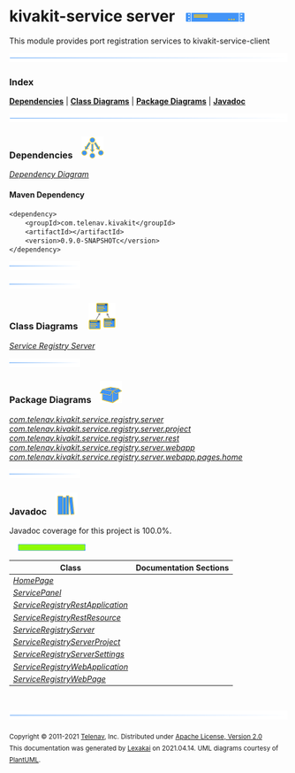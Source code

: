 # kivakit-service server &nbsp;&nbsp;![](../../documentation/images/server-16.png)

This module provides port registration services to kivakit-service-client

![](documentation/images/horizontal-line.png)

### Index



[**Dependencies**](#dependencies) | [**Class Diagrams**](#class-diagrams) | [**Package Diagrams**](#package-diagrams) | [**Javadoc**](#javadoc)

![](documentation/images/horizontal-line.png)

### Dependencies <a name="dependencies"></a> &nbsp;&nbsp; ![](documentation/images/dependencies-40.png)

[*Dependency Diagram*](documentation/diagrams/dependencies.svg)

#### Maven Dependency

    <dependency>
        <groupId>com.telenav.kivakit</groupId>
        <artifactId></artifactId>
        <version>0.9.0-SNAPSHOTc</version>
    </dependency>

![](documentation/images/short-horizontal-line.png)

[//]: # (start-user-text)



[//]: # (end-user-text)

![](documentation/images/short-horizontal-line.png)

### Class Diagrams <a name="class-diagrams"></a> &nbsp; &nbsp; ![](documentation/images/diagram-48.png)

[*Service Registry Server*](documentation/diagrams/diagram-server.svg)  

![](documentation/images/short-horizontal-line.png)

### Package Diagrams <a name="package-diagrams"></a> &nbsp;&nbsp; ![](documentation/images/box-40.png)

[*com.telenav.kivakit.service.registry.server*](documentation/diagrams/com.telenav.kivakit.service.registry.server.svg)  
[*com.telenav.kivakit.service.registry.server.project*](documentation/diagrams/com.telenav.kivakit.service.registry.server.project.svg)  
[*com.telenav.kivakit.service.registry.server.rest*](documentation/diagrams/com.telenav.kivakit.service.registry.server.rest.svg)  
[*com.telenav.kivakit.service.registry.server.webapp*](documentation/diagrams/com.telenav.kivakit.service.registry.server.webapp.svg)  
[*com.telenav.kivakit.service.registry.server.webapp.pages.home*](documentation/diagrams/com.telenav.kivakit.service.registry.server.webapp.pages.home.svg)  

![](documentation/images/short-horizontal-line.png)

### Javadoc <a name="javadoc"></a> &nbsp;&nbsp; ![](documentation/images/books-40.png)

Javadoc coverage for this project is 100.0%.  
  
&nbsp; &nbsp;  ![](documentation/images/meter-100-12.png)



| Class | Documentation Sections |
|---|---|
| [*HomePage*](https://telenav.github.io/kivakit-data/javadoc/kivakit.service.registry/com/telenav/kivakit/service/registry/server/webapp/pages/home/HomePage.html) |  |  
| [*ServicePanel*](https://telenav.github.io/kivakit-data/javadoc/kivakit.service.registry/com/telenav/kivakit/service/registry/server/webapp/pages/home/ServicePanel.html) |  |  
| [*ServiceRegistryRestApplication*](https://telenav.github.io/kivakit-data/javadoc/kivakit.service.registry/com/telenav/kivakit/service/registry/server/rest/ServiceRegistryRestApplication.html) |  |  
| [*ServiceRegistryRestResource*](https://telenav.github.io/kivakit-data/javadoc/kivakit.service.registry/com/telenav/kivakit/service/registry/server/rest/ServiceRegistryRestResource.html) |  |  
| [*ServiceRegistryServer*](https://telenav.github.io/kivakit-data/javadoc/kivakit.service.registry/com/telenav/kivakit/service/registry/server/ServiceRegistryServer.html) |  |  
| [*ServiceRegistryServerProject*](https://telenav.github.io/kivakit-data/javadoc/kivakit.service.registry/com/telenav/kivakit/service/registry/server/project/ServiceRegistryServerProject.html) |  |  
| [*ServiceRegistryServerSettings*](https://telenav.github.io/kivakit-data/javadoc/kivakit.service.registry/com/telenav/kivakit/service/registry/server/ServiceRegistryServerSettings.html) |  |  
| [*ServiceRegistryWebApplication*](https://telenav.github.io/kivakit-data/javadoc/kivakit.service.registry/com/telenav/kivakit/service/registry/server/webapp/ServiceRegistryWebApplication.html) |  |  
| [*ServiceRegistryWebPage*](https://telenav.github.io/kivakit-data/javadoc/kivakit.service.registry/com/telenav/kivakit/service/registry/server/webapp/ServiceRegistryWebPage.html) |  |  

[//]: # (start-user-text)



[//]: # (end-user-text)

<br/>

![](documentation/images/horizontal-line.png)

<sub>Copyright &#169; 2011-2021 [Telenav](http://telenav.com), Inc. Distributed under [Apache License, Version 2.0](LICENSE)</sub>  
<sub>This documentation was generated by [Lexakai](https://github.com/Telenav/lexakai) on 2021.04.14. UML diagrams courtesy
of [PlantUML](http://plantuml.com).</sub>

